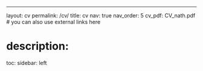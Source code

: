 ---
layout: cv
permalink: /cv/
title: cv
nav: true
nav_order: 5
cv_pdf: CV_nath.pdf # you can also use external links here
# description: 
toc:
  sidebar: left

